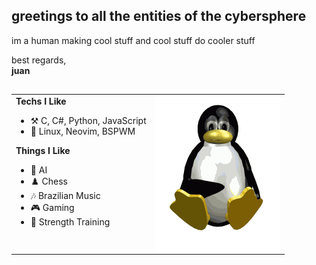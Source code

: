 ## greetings to all the entities of the cybersphere

im a human making cool stuff and cool stuff do cooler stuff

best regards,<br/>
**juan**

## 

<div align="center">
  <table>
    <tr>
      <td valign="top">
        <strong>Techs I Like</strong>
        <ul>
          <li>⚒️ C, C#, Python, JavaScript</li>
          <li>🐧 Linux, Neovim, BSPWM</li>
        </ul>
        <strong>Things I Like</strong>
        <ul>
          <li>🤖 AI</li>
          <li>♟️ Chess</li>
          <li>🎶 Brazilian Music</li>
          <li>🎮 Gaming</li>
          <li>💪 Strength Training</li>
        </ul>
      </td>
      <td valign="top">
        <img align="top" src="https://raw.githubusercontent.com/v4rgas/v4rgas/main/me.gif"/>
      </td>
    </tr>
  </table>
</div>
